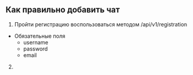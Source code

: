 ## Как правильно добавить чат

1. Пройти регистрацию воспользоваться методом /api/v1/registration

- Обязательные поля
  - username
  - password
  - email

2.
